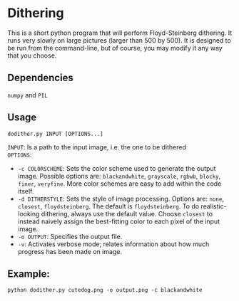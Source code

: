 Dithering
====

This is a short python program that will perform Floyd-Steinberg dithering.
It runs very slowly on large pictures (larger than 500 by 500). It is designed 
to be run from the command-line, but of course, you may modify it any way that you choose.

Dependencies
-----

``numpy`` and ``PIL``

Usage
-----

``dodither.py INPUT [OPTIONS...]``  
  
``INPUT``: Is a path to the input image, i.e. the one to be dithered  
``OPTIONS``:  
  * ``-c COLORSCHEME``: Sets the color scheme used to generate the output image. Possible options are:
    ``blackandwhite``, ``grayscale``, ``rgbwb``, ``blocky``, ``finer``, ``veryfine``. More color schemes are easy to add within the code itself.  
  * ``-d DITHERSTYLE``: Sets the style of image processing. Options are: ``none``, ``closest``, ``floydsteinberg``. The default is ``floydsteinberg``. To do realistic-looking dithering, always use the default value. Choose ``closest`` to instead naively assign the best-fitting color to each pixel of the input image.  
  * ``-o OUTPUT``: Specifies the output file.  
  * ``-v``: Activates verbose mode; relates information about how much progress has been made on image.  

Example:
----

``python dodither.py cutedog.png -o output.png -c blackandwhite``
